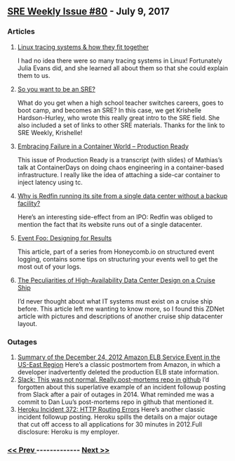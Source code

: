## [SRE Weekly Issue #80](https://sreweekly.com/sre-weekly-issue-80/) - July 9, 2017
### Articles

1. [Linux tracing systems & how they fit together](https://jvns.ca/blog/2017/07/05/linux-tracing-systems/)

    I had no idea there were so many tracing systems in Linux! Fortunately Julia Evans did, and she learned all about them so that she could explain them to us.
1. [So you want to be an SRE?](https://hackernoon.com/so-you-want-to-be-an-sre-34e832357a8c)

    What do you get when a high school teacher switches careers, goes to boot camp, and becomes an SRE? In this case, we get Krishelle Hardson-Hurley, who wrote this really great intro to the SRE field. She also included a set of links to other SRE materials. Thanks for the link to SRE Weekly, Krishelle!
1. [Embracing Failure in a Container World – Production Ready](https://medium.com/production-ready/embracing-failure-in-a-container-world-217a3cc414c1)

    This issue of Production Ready is a transcript (with slides) of Mathias’s talk at ContainerDays on doing chaos engineering in a container-based infrastructure. I really like the idea of attaching a side-car container to inject latency using tc.
1. [Why is Redfin running its site from a single data center without a backup facility?](https://www.geekwire.com/2017/redfin-running-site-single-data-center-without-backup-facility/)

    Here’s an interesting side-effect from an IPO: Redfin was obliged to mention the fact that its website runs out of a single datacenter.
1. [Event Foo: Designing for Results](https://honeycomb.io/blog/2017/07/event-foo-designing-for-results/)

    This article, part of a series from Honeycomb.io on structured event logging, contains some tips on structuring your events well to get the most out of your logs.
1. [The Peculiarities of High-Availability Data Center Design on a Cruise Ship](http://www.datacenterknowledge.com/archives/2017/07/06/peculiarities-high-availability-data-center-design-cruise-ship/)

    I’d never thought about what IT systems must exist on a cruise ship before. This article left me wanting to know more, so I found this ZDNet article with pictures and descriptions of another cruise ship datacenter layout.
### Outages

1. [Summary of the December 24, 2012 Amazon ELB Service Event in the US-East Region](https://aws.amazon.com/message/680587/)
    Here’s a classic postmortem from Amazon, in which a developer inadvertently deleted the production ELB state information.
1. [Slack: This was not normal. Really.post-mortems repo in github](https://slackhq.com/this-was-not-normal-really-230c2fd23bdc)
    I’d forgotten about this superlative example of an incident followup posting from Slack after a pair of outages in 2014. What reminded me was a commit to Dan Luu’s post-mortems repo in github that mentioned it.
1. [Heroku Incident 372: HTTP Routing Errors](https://status.heroku.com/incidents/372)
    Here’s another classic incident followup posting. Heroku spills the details on a major outage that cut off access to all applications for 30 minutes in 2012.Full disclosure: Heroku is my employer.

### [ << Prev ](sreweekly-79.md) ------------- [ Next >> ](sreweekly-81.md)